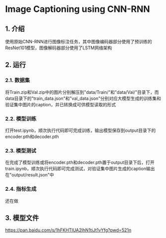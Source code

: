 # Image Captioning using CNN-RNN

## 1. 介绍
使用原始CNN-RNN进行图像标注任务，其中图像编码器部分使用了预训练的ResNet101模型，图像解码器部分使用了LSTM网络架构

## 2. 运行

### 2.1. **数据集**

将Train.zip和Val.zip中的图片分别解压到"data/Train/"和"data/Val/"目录下，而data目录下的"train_data.json"和"val_data.json"分别对应大模型生成的训练集和验证集中图片的caption，并已转换成可供模型读取的形式

### 2.2. 模型训练

打开test.ipynb，顺次执行代码即可完成训练，输出模型保存到output目录下的encoder.pth和decoder.pth

### 2.3. 模型测试

在完成了模型训练或将encoder.pth和decoder.pth置于output目录下后，打开train.ipynb，顺次执行代码即可完成测试，对验证集中图片生成的caption输出在"output/result.json"中

### 2.4. 指标生成
还在做

## 3. 模型文件
https://pan.baidu.com/s/1hFKHTIUA2IhN1tiJt1vYfg?pwd=521n
